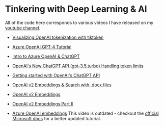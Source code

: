 # Tinkering with Deep Learning & AI

All of the code here corresponds to various videos I have released on my [youtube channel](https://www.youtube.com/channel/UCq_JMAyEmsmq1PUMpZRjFVg).

- [Visualizing OpenAI tokenization with tiktoken](https://youtu.be/Oxyg5I167b0)

- [Azure OpenAI GPT-4 Tutorial](https://www.youtube.com/watch?v=uCKH8bmPgFs)

- [Intro to Azure OpenAI & ChatGPT](https://youtu.be/jskenvwlnAI)

- [OpenAI's New ChatGPT API (gpt-3.5.turbo) Handling token limits](https://youtu.be/xkCzP4-YoNA)

- [Getting started with OpenAI's ChatGPT API](https://youtu.be/0l4UDn1p7gM)

- [OpenAI v2 Embeddings & Search with .docx files](https://youtu.be/H9nXtUkGL-U)

- [OpenAI v2 Embeddings](https://youtu.be/fODk-alDqWw)

- [OpenAI v2 Embeddings Part II](https://youtu.be/oQdgyGywfr4) 

- [Azure OpenAI embeddings](https://youtu.be/PSLO-yM6eFY) This video is outdated - checkout the [official Microsoft docs](https://learn.microsoft.com/azure/cognitive-services/openai/tutorials/embeddings?tabs=command-line) for a better updated tutorial.
